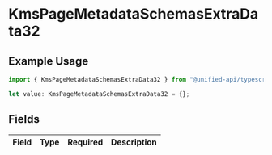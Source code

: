 # KmsPageMetadataSchemasExtraData32

## Example Usage

```typescript
import { KmsPageMetadataSchemasExtraData32 } from "@unified-api/typescript-sdk/sdk/models/shared";

let value: KmsPageMetadataSchemasExtraData32 = {};
```

## Fields

| Field       | Type        | Required    | Description |
| ----------- | ----------- | ----------- | ----------- |